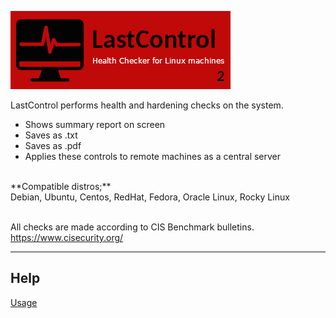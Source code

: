 ![alt text](doc/images/lastcontrol_logo.png "LastControl")
<br>

LastControl performs health and hardening checks on the system. <br>

- Shows summary report on screen
- Saves as .txt
- Saves as .pdf
- Applies these controls to remote machines as a central server

<br>
**Compatible distros;** <br>
Debian, Ubuntu, Centos, RedHat, Fedora, Oracle Linux, Rocky Linux<br>

<br>

All checks are made according to CIS Benchmark bulletins.<br>
https://www.cisecurity.org/

---

## Help

[Usage](https://github.com/eesmer/LastControl/blob/main/lastcontrol-handbook.md)
